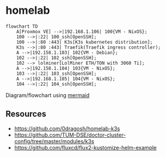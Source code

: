 # homelab

```mermaid
flowchart TD
	A[Proxmox VE] -->|192.168.1.106| 100{VM - NixOS};
	100 -->|:22| 100_ssh[OpenSSH];
	100 -->|:80 :443| K3s[K3s kubernetes distribution];
	K3s -->|:80 :443| Traefik(Traefik ingress controller);
	A -->|192.158.1.103| 102{VM - Debian};
	102 -->|:22| 102_ssh[OpenSSH];
	102 --> lolminer[LolMiner ETH/TON with 3060 Ti];
	A -->|192.158.1.104| 103{VM - NixOS};
	103 -->|:22| 103_ssh[OpenSSH];
	A -->|192.168.1.105| 104{VM - NixOS};
	104 -->|:22| 104_ssh[OpenSSH];
```

Diagram/flowchart using [mermaid](https://github.com/mermaid-js/mermaid)

## Resources

- https://github.com/0dragosh/homelab-k3s
- https://github.com/TUM-DSE/doctor-cluster-config/tree/master/modules/k3s
- https://github.com/fluxcd/flux2-kustomize-helm-example
